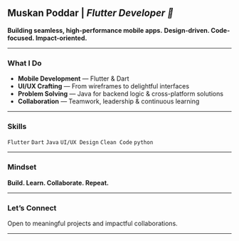 ## **Muskan Poddar** | *Flutter Developer 🚀*

**Building seamless, high-performance mobile apps.**
**Design-driven. Code-focused. Impact-oriented.**

---

### **What I Do**

* **Mobile Development** — Flutter & Dart
* **UI/UX Crafting** — From wireframes to delightful interfaces
* **Problem Solving** — Java for backend logic & cross-platform solutions
* **Collaboration** — Teamwork, leadership & continuous learning

---

### **Skills**

`Flutter` `Dart` `Java` `UI/UX Design` `Clean Code` `python`

---

### **Mindset**

**Build. Learn. Collaborate. Repeat.**

---

### **Let’s Connect**

Open to meaningful projects and impactful collaborations.

---

